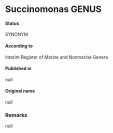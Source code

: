 Succinomonas GENUS
=======

#### Status
SYNONYM

#### According to
Interim Register of Marine and Nonmarine Genera

#### Published in
null

#### Original name
null

### Remarks
null